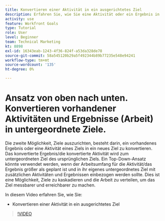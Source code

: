```yaml
---
title: Konvertieren einer Aktivität in ein ausgerichtetes Ziel
description: Erfahren Sie, wie Sie eine Aktivität oder ein Ergebnis in ein abgestimmtes Ziel in [!DNL Goals] konvertieren.
activity: use
feature: Workfront Goals
type: Tutorial
role: User
level: Beginner
team: Technical Marketing
kt: 8898
exl-id: 16343eab-1243-4f36-824f-a53da328de78
source-git-commit: 58a545120b29a5f492344b89b77235e548e94241
workflow-type: tm+mt
source-wordcount: '135'
ht-degree: 0%

---
```


# Ansatz von oben nach unten. Konvertieren vorhandener Aktivitäten und Ergebnisse (Arbeit) in untergeordnete Ziele.

Die zweite Möglichkeit, Ziele auszurichten, besteht darin, ein vorhandenes Ergebnis oder eine Aktivität eines Ziels in ein neues Ziel zu konvertieren. Das konvertierte Ergebnis/die konvertierte Aktivität wird zum untergeordneten Ziel des ursprünglichen Ziels. Ein Top-Down-Ansatz könnte verwendet werden, wenn der Arbeitsumfang für die Aktivität/das Ergebnis größer als geplant ist und in ihr eigenes untergeordnetes Ziel mit zusätzlichen Aktivitäten und Ergebnissen einbezogen werden sollte. Dies ist eine Möglichkeit, Ziele zu kaskadieren und die Arbeit zu verteilen, um das Ziel messbarer und erreichbarer zu machen.

In diesem Video erfahren Sie, wie Sie:

* Konvertieren einer Aktivität in ein ausgerichtetes Ziel

>[!VIDEO](https://video.tv.adobe.com/v/335192/?quality=12)
